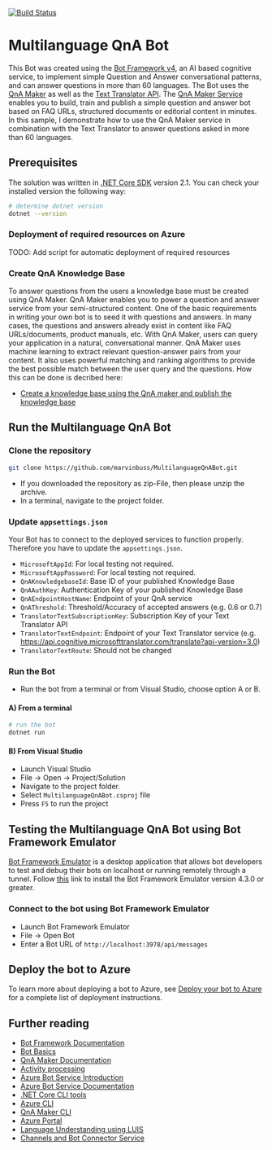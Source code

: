 [![Build Status](https://dev.azure.com/marvinbuss/MultilanguageQnABot/_apis/build/status/qna-bot-poc%20-%20CI?branchName=master)](https://dev.azure.com/marvinbuss/MultilanguageQnABot/_build/latest?definitionId=5&branchName=master)

# Multilanguage QnA Bot

This Bot was created using the [Bot Framework v4](https://dev.botframework.com), an AI based cognitive service, to implement simple Question and Answer conversational patterns, and can answer questions in more than 60 languages. The Bot uses the [QnA Maker](https://www.qnamaker.ai) as well as the [Text Translator API](https://azure.microsoft.com/en-us/services/cognitive-services/translator-text-api/).
The [QnA Maker Service](https://www.qnamaker.ai) enables you to build, train and publish a simple question and answer bot based on FAQ URLs, structured documents or editorial content in minutes. In this sample, I demonstrate how to use the QnA Maker service in combination with the Text Translator to answer questions asked in more than 60 languages.

## Prerequisites

The solution was written in [.NET Core SDK](https://dotnet.microsoft.com/download) version 2.1.
You can check your installed version the following way:

```bash
# determine dotnet version
dotnet --version
```

### Deployment of required resources on Azure

TODO: Add script for automatic deployment of required resources

### Create QnA Knowledge Base

To answer questions from the users a knowledge base must be created using QnA Maker. QnA Maker enables you to power a question and answer service from your semi-structured content. One of the basic requirements in writing your own bot is to seed it with questions and answers. In many cases, the questions and answers already exist in content like FAQ URLs/documents, product manuals, etc. With QnA Maker, users can query your application in a natural, conversational manner. QnA Maker uses machine learning to extract relevant question-answer pairs from your content. It also uses powerful matching and ranking algorithms to provide the best possible match between the user query and the questions.
How this can be done is decribed here:

- [Create a knowledge base using the QnA maker and publish the knowledge base](https://docs.microsoft.com/en-us/azure/cognitive-services/qnamaker/tutorials/create-publish-query-in-portal)

## Run the Multilanguage QnA Bot

### Clone the repository

```bash
git clone https://github.com/marvinbuss/MultilanguageQnABot.git
```

- If you downloaded the repository as zip-File, then please unzip the archive.
- In a terminal, navigate to the project folder.

### Update `appsettings.json`

Your Bot has to connect to the deployed services to function properly. Therefore you have to update the `appsettings.json`.

- `MicrosoftAppId`: For local testing not required.
- `MicrosoftAppPassword`: For local testing not required.
- `QnAKnowledgebaseId`: Base ID of your published Knowledge Base
- `QnAAuthKey`: Authentication Key of your published Knowledge Base
- `QnAEndpointHostName`: Endpoint of your QnA service
- `QnAThreshold`: Threshold/Accuracy of accepted answers (e.g. 0.6 or 0.7)
- `TranslatorTextSubscriptionKey`: Subscription Key of your Text Translator API
- `TranslatorTextEndpoint`: Endpoint of your Text Translator service (e.g. https://api.cognitive.microsofttranslator.com/translate?api-version=3.0)
- `TranslatorTextRoute`: Should not be changed

### Run the Bot
- Run the bot from a terminal or from Visual Studio, choose option A or B.

#### A) From a terminal

```bash
# run the bot
dotnet run
```

#### B) From Visual Studio

- Launch Visual Studio
- File -> Open -> Project/Solution
- Navigate to the project folder.
- Select `MultilanguageQnABot.csproj` file
- Press `F5` to run the project

## Testing the Multilanguage QnA Bot using Bot Framework Emulator

[Bot Framework Emulator](https://github.com/microsoft/botframework-emulator) is a desktop application that allows bot developers to test and debug their bots on localhost or running remotely through a tunnel.
Follow [this](https://github.com/Microsoft/BotFramework-Emulator/releases) link to install the Bot Framework Emulator version 4.3.0 or greater.

### Connect to the bot using Bot Framework Emulator

- Launch Bot Framework Emulator
- File -> Open Bot
- Enter a Bot URL of `http://localhost:3978/api/messages`

## Deploy the bot to Azure

To learn more about deploying a bot to Azure, see [Deploy your bot to Azure](https://aka.ms/azuredeployment) for a complete list of deployment instructions.

## Further reading

- [Bot Framework Documentation](https://docs.botframework.com)
- [Bot Basics](https://docs.microsoft.com/azure/bot-service/bot-builder-basics?view=azure-bot-service-4.0)
- [QnA Maker Documentation](https://docs.microsoft.com/en-us/azure/cognitive-services/qnamaker/overview/overview)
- [Activity processing](https://docs.microsoft.com/en-us/azure/bot-service/bot-builder-concept-activity-processing?view=azure-bot-service-4.0)
- [Azure Bot Service Introduction](https://docs.microsoft.com/azure/bot-service/bot-service-overview-introduction?view=azure-bot-service-4.0)
- [Azure Bot Service Documentation](https://docs.microsoft.com/azure/bot-service/?view=azure-bot-service-4.0)
- [.NET Core CLI tools](https://docs.microsoft.com/en-us/dotnet/core/tools/?tabs=netcore2x)
- [Azure CLI](https://docs.microsoft.com/cli/azure/?view=azure-cli-latest)
- [QnA Maker CLI](https://github.com/Microsoft/botbuilder-tools/tree/master/packages/QnAMaker)
- [Azure Portal](https://portal.azure.com)
- [Language Understanding using LUIS](https://docs.microsoft.com/en-us/azure/cognitive-services/luis/)
- [Channels and Bot Connector Service](https://docs.microsoft.com/en-us/azure/bot-service/bot-concepts?view=azure-bot-service-4.0)

